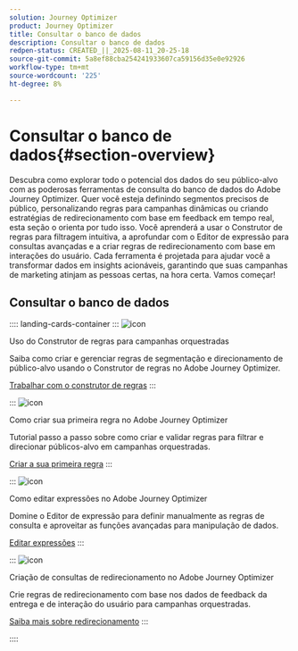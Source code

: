 ```yaml
---
solution: Journey Optimizer
product: Journey Optimizer
title: Consultar o banco de dados
description: Consultar o banco de dados
redpen-status: CREATED_||_2025-08-11_20-25-18
source-git-commit: 5a8ef88cba254241933607ca59156d35e0e92926
workflow-type: tm+mt
source-wordcount: '225'
ht-degree: 8%

---
```



# Consultar o banco de dados{#section-overview}

Descubra como explorar todo o potencial dos dados do seu público-alvo com as poderosas ferramentas de consulta do banco de dados do Adobe Journey Optimizer. Quer você esteja definindo segmentos precisos de público, personalizando regras para campanhas dinâmicas ou criando estratégias de redirecionamento com base em feedback em tempo real, esta seção o orienta por tudo isso. Você aprenderá a usar o Construtor de regras para filtragem intuitiva, a aprofundar com o Editor de expressão para consultas avançadas e a criar regras de redirecionamento com base em interações do usuário. Cada ferramenta é projetada para ajudar você a transformar dados em insights acionáveis, garantindo que suas campanhas de marketing atinjam as pessoas certas, na hora certa. Vamos começar!

## Consultar o banco de dados

:::: landing-cards-container
:::
![icon](https://cdn.experienceleague.adobe.com/icons/list-check.svg?lang=pt-BR)

Uso do Construtor de regras para campanhas orquestradas

Saiba como criar e gerenciar regras de segmentação e direcionamento de público-alvo usando o Construtor de regras no Adobe Journey Optimizer.

[Trabalhar com o construtor de regras](../using/orchestrated/orchestrated-rule-builder.md)
:::

:::
![icon](https://cdn.experienceleague.adobe.com/icons/circle-play.svg?lang=pt-BR)

Como criar sua primeira regra no Adobe Journey Optimizer

Tutorial passo a passo sobre como criar e validar regras para filtrar e direcionar públicos-alvo em campanhas orquestradas.

[Criar a sua primeira regra](../using/orchestrated/build-query.md)
:::

:::
![icon](https://cdn.experienceleague.adobe.com/icons/gear.svg?lang=pt-BR)

Como editar expressões no Adobe Journey Optimizer

Domine o Editor de expressão para definir manualmente as regras de consulta e aproveitar as funções avançadas para manipulação de dados.

[Editar expressões](../using/orchestrated/edit-expressions.md)
:::

:::
![icon](https://cdn.experienceleague.adobe.com/icons/bullseye.svg?lang=pt-BR)

Criação de consultas de redirecionamento no Adobe Journey Optimizer

Crie regras de redirecionamento com base nos dados de feedback da entrega e de interação do usuário para campanhas orquestradas.

[Saiba mais sobre redirecionamento](../using/orchestrated/retarget.md)
:::

::::
